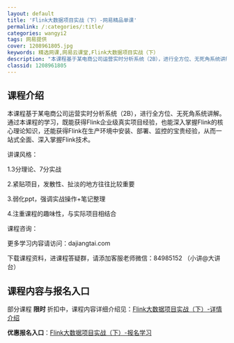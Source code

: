 ```yaml
---
layout: default
title: 'Flink大数据项目实战（下）-网易精品单课'
permalink: /:categories/:title/
categories: wangyi2
tags: 网易提供
cover: 1208961805.jpg
keywords: 精选网课,网易云课堂,Flink大数据项目实战（下）
description: "本课程基于某电商公司运营实时分析系统（2B），进行全方位、无死角系统讲解。通过本课程的学习，既能获得Flink企业级真实项目经验，也能深入掌握Flink的核心理论知识，还能获得Flink在生"
classid: 1208961805
---
```


## 课程介绍

本课程基于某电商公司运营实时分析系统（2B），进行全方位、无死角系统讲解。通过本课程的学习，既能获得Flink企业级真实项目经验，也能深入掌握Flink的核心理论知识，还能获得Flink在生产环境中安装、部署、监控的宝贵经验，从而一站式全面、深入掌握Flink技术。



讲课风格：

1.3分理论、7分实战

2.紧贴项目，发散性、扯淡的地方往往比较重要

3.弱化ppt，强调实战操作+笔记整理

4.注重课程的趣味性，与实际项目相结合



课程咨询：

更多学习内容请访问：dajiangtai.com

下载课程资料，进课程答疑群，请添加客服老师微信：84985152 （小讲@大讲台）

## 课程内容与报名入口

部分课程 **限时** 折扣中，课程内容详细介绍见：[Flink大数据项目实战（下）-详情介绍](https://study.163.com/course/introduction/1208961805.htm?share=1&shareId=1025206652&utm_campaign=share&utm_medium=iphoneShare&utm_source=&utm_u=1025206652)

**优惠报名入口**：[Flink大数据项目实战（下）-报名学习](https://study.163.com/course/introduction/1208961805.htm?share=1&shareId=1025206652&utm_campaign=share&utm_medium=iphoneShare&utm_source=&utm_u=1025206652)

